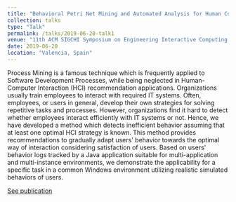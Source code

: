 ```yaml
---
title: "Behavioral Petri Net Mining and Automated Analysis for Human Computer Interaction Recommendations in Multi-Application Environments"
collection: talks
type: "Talk"
permalink: /talks/2019-06-20-talk1
venue: "11th ACM SIGCHI Symposium on Engineering Interactive Computing Systems"
date: 2019-06-20
location: "Valencia, Spain"
---
```


Process Mining is a famous technique which is frequently applied to Software Development Processes, while being neglected in Human-Computer Interaction (HCI) recommendation applications. Organizations usually train employees to interact with required IT systems. Often, employees, or users in general, develop their own strategies for solving repetitive tasks and processes. However, organizations find it hard to detect whether employees interact efficiently with IT systems or not. Hence, we have developed a method which detects inefficient behavior assuming that at least one optimal HCI strategy is known. This method provides recommendations to gradually adapt users' behavior towards the optimal way of interaction considering satisfaction of users. Based on users' behavior logs tracked by a Java application suitable for multi-application and multi-instance environments, we demonstrate the applicability for a specific task in a common Windows environment utilizing realistic simulated behaviors of users.

[See publication](https://julian-theis.github.io/publication/hci)